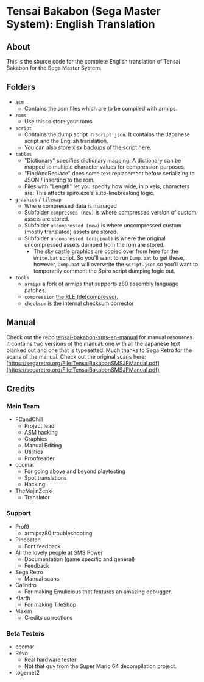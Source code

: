 [//]: <> (This readme is in the markdown format. Please preview in a markdown parser.)

# Tensai Bakabon (Sega Master System): English Translation

## About
This is the source code for the complete English translation of Tensai Bakabon for the Sega Master System.

## Folders
* `asm`
	* Contains the asm files which are to be compiled with armips.
* `roms`
	* Use this to store your roms
* `script`
	* Contains the dump script in `Script.json`. It contains the Japanese script and the English translation.
	* You can also store xlsx backups of the script here.
* `tables`
	* "Dictionary" specifies dictionary mapping. A dictionary can be mapped to multiple character values for compression purposes.
	* "FindAndReplace" does some text replacement before serializing to JSON / inserting to the rom.
	* Files with "Length" let you specify how wide, in pixels, characters are. This affects spiro.exe's auto-linebreaking logic.
* `graphics` / `tilemap`
	* Where compressed data is managed
	* Subfolder `compressed (new)` is where compressed version of custom assets are stored.
	* Subfolder `uncompressed (new)` is where uncompressed custom (mostly translated) assets are stored.
	* Subfolder `uncompressed (original)` is where the original uncompressed assets dumped from the rom are stored.
		* The sky castle graphics are copied over from here for the `Write.bat` script. So you'll want to run `Dump.bat` to get these, however, `Dump.bat` will overwrite the `script.json` so you'll want to temporarily comment the Spiro script dumping logic out.
* `tools`
	* `armips` a fork of armips that supports z80 assembly language patches.
	* `compression` [the RLE (de)compressor.](https://github.com/romh-acking/tensei-bakabon-de-compressor)
	* `checksum` is [the internal checksum corrector](https://www.smspower.org/forums/16629-MasterSystemChecksumFixer)
## Manual
Check out the repo [tensai-bakabon-sms-en-manual](https://github.com/romh-acking/tensai-bakabon-sms-en-manual) for manual resources. It contains two versions of the manual: one with all the Japanese text blanked out and one that is typesetted. Much thanks to Sega Retro for the scans of the manual. Check out the original scans here:
[https://segaretro.org/File:TensaiBakabonSMSJPManual.pdf](https://segaretro.org/File:TensaiBakabonSMSJPManual.pdf)

## Credits

### Main Team
* FCandChill
	* Project lead
	* ASM hacking
	* Graphics
	* Manual Editing
	* Utilities
	* Proofreader
* cccmar
	* For going above and beyond playtesting
	* Spot translations
	* Hacking
* TheMajinZenki
	* Translator
### Support
* Prof9
	* armipsz80 troubleshooting
* Pinobatch
	* Font feedback
* All the lovely people at SMS Power
	* Documentation (game specific and general)
	* Feedback
* Sega Retro
	* Manual scans
* Calindro
	* For making Emulicious that features an amazing debugger.
* Klarth
	* For making TileShop
* Maxim
	* Credits corrections

### Beta Testers
* cccmar
* Révo
	* Real hardware tester
	* Not that guy from the Super Mario 64 decompilation project.
* togemet2
